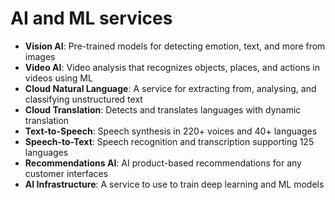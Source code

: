 # AI and ML services

- **Vision AI**: Pre-trained models for detecting emotion, text, and more from images
- **Video AI**: Video analysis that recognizes objects, places, and actions in videos using ML
- **Cloud Natural Language**: A service for extracting from, analysing, and classifying unstructured text
- **Cloud Translation**: Detects and translates languages with dynamic translation
- **Text-to-Speech**: Speech synthesis in 220+ voices and 40+ languages
- **Speech-to-Text**: Speech recognition and transcription supporting 125 languages
- **Recommendations AI**: AI product-based recommendations for any customer interfaces
- **AI Infrastructure**: A service to use to train deep learning and ML models
